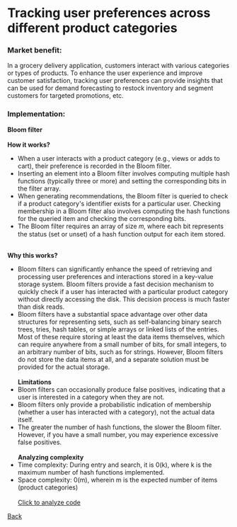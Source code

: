 # Tracking user preferences across different product categories
### Market benefit: </b>
In a grocery delivery application, customers interact with various categories or types of products. To enhance the user experience and improve customer satisfaction, tracking user preferences can provide insights that can be used for demand forecasting to restock inventory and segment customers for targeted promotions, etc. <br>
### Implementation: <br>
<b> Bloom filter </b><br><br>
<b> How it works? </b>
- When a user interacts with a product category (e.g., views or adds to cart), their preference is recorded in the Bloom filter.
- Inserting an element into a Bloom filter involves computing multiple hash functions (typically three or more) and setting the corresponding bits in the filter array.
- When generating recommendations, the Bloom filter is queried to check if a product category's identifier exists for a particular user. Checking membership in a Bloom filter also involves computing the hash functions for the queried item and checking the corresponding bits.
- The Bloom filter requires an array of size 𝑚, where each bit represents the status (set or unset) of a hash function output for each item stored.<br><br>

<b> Why this works? </b>
- Bloom filters can significantly enhance the speed of retrieving and processing user preferences and interactions stored in a key-value storage system. Bloom filters provide a fast decision mechanism to quickly check if a user has interacted with a particular product category without directly accessing the disk. This decision process is much faster than disk reads.
- Bloom filters have a substantial space advantage over other data structures for representing sets, such as self-balancing binary search trees, tries, hash tables, or simple arrays or linked lists of the entries. Most of these require storing at least the data items themselves, which can require anywhere from a small number of bits, for small integers, to an arbitrary number of bits, such as for strings. However, Bloom filters do not store the data items at all, and a separate solution must be provided for the actual storage. <br><br>
<b> Limitations</b>
- Bloom filters can occasionally produce false positives, indicating that a user is interested in a category when they are not.
- Bloom filters only provide a probabilistic indication of membership (whether a user has interacted with a category), not the actual data itself.
- The greater the number of hash functions, the slower the Bloom filter. However, if you have a small number, you may experience excessive false positives. <br><br>
<b> Analyzing complexity </b>
- Time complexity: During entry and search, it is 0(k), where k is the maximum number of hash functions implemented.
- Space complexity: 0(m), wherein m is the expected number of items (product categories) <br><br>
[Click to analyze code](https://www.sanfoundry.com/cpp-program-implement-bloom-filter/#google_vignette)
  



[Back](README.md#applying-dsa-to-achieve-key-functionalities)

